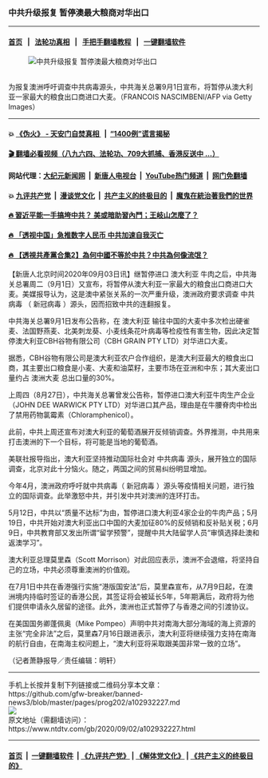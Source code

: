 ### 中共升级报复 暂停澳最大粮商对华出口
------------------------

#### [首页](https://github.com/gfw-breaker/banned-news3/blob/master/README.md) &nbsp;&nbsp;|&nbsp;&nbsp; [法轮功真相](https://github.com/begood0513/basic/blob/master/README.md)  &nbsp;&nbsp;|&nbsp;&nbsp; [手把手翻墙教程](https://github.com/gfw-breaker/guides/wiki)  &nbsp;&nbsp;|&nbsp;&nbsp; [一键翻墙软件](https://github.com/gfw-breaker/nogfw/blob/master/README.md)  



<div><div class="featured_image">
 <figure>
  <img alt="中共升级报复 暂停澳最大粮商对华出口" src="https://i.ntdtv.com/assets/uploads/2020/09/GettyImages-1000427252-800x450.jpg"/>
 </figure><br/>
 <span class="caption">
  为报复澳洲呼吁调查中共病毒源头，中共海关总署9月1日宣布，将暂停从澳大利亚一家最大的粮食出口商进口大麦。（FRANCOIS NASCIMBENI/AFP via Getty Images）
 </span>
</div>
</div><hr/>

#### 💥 [《伪火》 - 天安门自焚真相 ](http://141.164.51.119:10000/videos/blog/weihuo.html)&nbsp; |&nbsp; [“1400例”谎言揭秘  ](http://141.164.51.119:10000/videos/blog/jiexi1400.html)

#### [ 🎬  翻墙必看视频（八九六四、法轮功、709大抓捕、香港反送中 ...）](https://github.com/gfw-breaker/links/blob/master/banned.md)

#### 网站代理：[大纪元新闻网](http://167.172.10.89:10080/gb/) &nbsp;|&nbsp; [新唐人电视台](http://167.172.10.89:8808/gb/)  &nbsp;|&nbsp; [YouTube热门频道](http://158.247.203.241/youtube.html) &nbsp;|&nbsp; [网门免翻墙](http://158.247.203.241:11000/show.aspx?name=ogHome)

#### 💥 [九评共产党](http://141.164.51.119:10000/videos/res/jiuping/)&nbsp; |&nbsp; [漫谈党文化](http://141.164.51.119:10000/videos/res/mtdwh/)&nbsp; |&nbsp; [共产主义的终极目的](http://141.164.51.119:10000/videos/res/zjmd/)&nbsp; |&nbsp; [魔鬼在統治著我們的世界](http://141.164.51.119:10000/videos/res/TheSpecter/)  

#### [ 🔥  習近平能一手搞垮中共？ 美或暗助習內鬥；王岐山怎麼了？](http://141.164.51.119:10000/videos/news/epoch02.html)

#### [ 🔥  「透视中国」急推数字人民币 中共加速自我灭亡](http://141.164.51.119:10000/videos/news/don01.html)

#### [ 🔥  【透視共產黨合集2】為何中國不等於中共？中共為何像流氓？](http://141.164.51.119:10000/videos/news/../res/detox/index.html)

<div><div class="post_content" itemprop="articleBody">
 <p>
  【新唐人北京时间2020年09月03日讯】继暂停进口
  <ok href="https://www.ntdtv.com/gb/澳大利亚.htm">
   澳大利亚
  </ok>
  牛肉之后，中共海关总署周二（9月1日）又宣布，将暂停从澳大利亚一家最大的粮食出口商进口大麦。美媒报导认为，这是澳中紧张关系的一次严重升级，澳洲政府要求调查
  <ok href="https://www.ntdtv.com/gb/中共病毒.htm">
   中共病毒
  </ok>
  （
  <ok href="https://www.ntdtv.com/gb/新冠病毒.htm">
   新冠病毒
  </ok>
  ）源头，因而招致中共的连翻报复。
 </p>
 <p>
  中共海关总署9月1日发布公告称，在
  <ok href="https://www.ntdtv.com/gb/澳大利亚.htm">
   澳大利亚
  </ok>
  输往中国的大麦中多次检出硬雀麦、法国野燕麦、北美刺龙葵、小麦线条花叶病毒等检疫性有害生物，因此决定暂停澳大利亚CBH谷物有限公司（CBH GRAIN PTY LTD）对华进口大麦。
 </p>
 <p>
  据悉，CBH谷物有限公司是澳大利亚农户合作组织，是澳大利亚最大的粮食出口商，其主要出口粮食是小麦、大麦和油菜籽，主要市场在亚洲和中东；其大麦出口量约占
  <ok href="https://www.ntdtv.com/gb/澳洲大麦.htm">
   澳洲大麦
  </ok>
  总出口量的30%。
 </p>
 <p>
  上周四（8月27日），中共海关总署曾发公告称，暂停进口澳大利亚牛肉生产企业（JOHN DEE WARWICK PTY LTD）对华进口其产品，理由是在牛腰脊肉中检出了禁用药物氯霉素（Chloramphenicol）。
 </p>
 <p>
  此前，中共上周还宣布对澳大利亚的葡萄酒展开反倾销调查。外界推测，中共用来打击澳洲的下一个目标，将可能是当地的葡萄酒。
 </p>
 <p>
  美联社报导指出，澳大利亚坚持推动国际社会对
  <ok href="https://www.ntdtv.com/gb/中共病毒.htm">
   中共病毒
  </ok>
  源头，展开独立的国际调查，北京对此十分恼火。随之，两国之间的贸易纠纷明显增加。
 </p>
 <p>
  今年4月，澳洲政府呼吁就中共病毒（
  <ok href="https://www.ntdtv.com/gb/新冠病毒.htm">
   新冠病毒
  </ok>
  ）源头等疫情相关问题，进行独立的国际调查。此举激怒中共，并引发中共对澳洲的连环打击。
 </p>
 <p>
  5月12日，中共以“质量不达标”为由，暂停进口澳大利亚4家企业的牛肉产品；5月19日，中共开始对澳大利亚出口中国的大麦加征80%的反倾销和反补贴关税；6月9日，中共教育部又发出所谓“留学预警”，提醒中共大陆留学人员“审慎选择赴澳和返澳学习”。
 </p>
 <p>
  澳大利亚总理莫里森（Scott Morrison）对此回应表示，澳洲不会退缩，将坚持自己的立场，中共必须尊重澳洲的价值观。
 </p>
 <p>
  在7月1日中共在香港强行实施“港版国安法”后，莫里森宣布，从7月9日起，在澳洲境内持临时签证的香港公民，其签证将会被延长5年，5年期满后，政府将为他们提供申请永久居留的途径。此外，澳洲也正式暂停了与香港之间的引渡协议。
 </p>
 <p>
  在美国国务卿蓬佩奥（Mike Pompeo）声明中共对南海大部分海域的海上资源的主张“完全非法”之后，莫里森7月16日跟进表示，澳大利亚将继续强力支持在南海的航行自由，在南海主权问题上，“澳大利亚将采取跟美国非常一致的立场”。
 </p>
 <p>
  （记者萧静报导／责任编辑：明轩）
 </p>
 <div class="single_ad">
 </div>
</div>
</div>
<hr/>
手机上长按并复制下列链接或二维码分享本文章：<br/>
https://github.com/gfw-breaker/banned-news3/blob/master/pages/prog202/a102932227.md <br/>
<a href='https://github.com/gfw-breaker/banned-news3/blob/master/pages/prog202/a102932227.md'><img src='https://github.com/gfw-breaker/banned-news3/blob/master/pages/prog202/a102932227.md.png'/></a> <br/>
原文地址（需翻墙访问）：https://www.ntdtv.com/gb/2020/09/02/a102932227.html


------------------------
#### [首页](https://github.com/gfw-breaker/banned-news3/blob/master/README.md) &nbsp;|&nbsp; [一键翻墙软件](https://github.com/gfw-breaker/nogfw/blob/master/README.md) &nbsp;| [《九评共产党》](https://github.com/gfw-breaker/9ping.md/blob/master/README.md#九评之一评共产党是什么) | [《解体党文化》](https://github.com/gfw-breaker/jtdwh.md/blob/master/README.md) | [《共产主义的终极目的》](https://github.com/gfw-breaker/gczydzjmd.md/blob/master/README.md)


<img src='http://gfw-breaker.win/banned-news3/pages/prog202/a102932227.md' width='0px' height='0px'/>